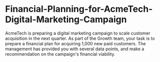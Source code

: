 # Financial-Planning-for-AcmeTech-Digital-Marketing-Campaign
AcmeTech is preparing a digital marketing campaign to scale customer acquisition in the next quarter. As part of the Growth team, your task is to prepare a financial plan for acquiring 1,000 new paid customers. The management has provided you with several data points, and make a recommendation on the campaign's financial viability.
